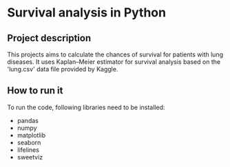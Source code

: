 # Survival analysis in Python

## Project description

This projects aims to calculate the chances of survival for patients with lung diseases. It uses Kaplan–Meier estimator for survival analysis based on the 'lung.csv' data file provided by Kaggle. 

## How to run it

To run the code, following libraries need to be installed:

- pandas
- numpy
- matplotlib
- seaborn
- lifelines
- sweetviz
